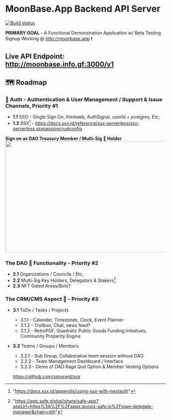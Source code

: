 # MoonBase.App Backend API Server

[![Build status](https://ci.appveyor.com/api/projects/status/h2uvmx9yft68k6b2?svg=true)](https://ci.appveyor.com/project/chidimo/express-api-template)

**PRIMARY GOAL** - A Functional Demonstration Application w/ Beta Testing Signup Working @ http://moonbase.app :exclamation:

## Live API Endpoint: <http://moonbase.info.gf:3000/v1>

## 🗺️ Roadmap 

### 👥 Auth - Authentication & User Management / Support & Issue Channels, **Priority #1**
  - **1.1** SSO - Single Sign On, thirdweb, AuthSignal, userId + postgres, Etc;
  - **1.2** SSX[^1] - https://docs.ssx.id/reference/ssx-serverless/ssx-serverless.ssxsessioncrudconfig
  
 **Sign on as DAO Treasury Member / Multi-Sig 🔑 Holder**
<img src="https://user-images.githubusercontent.com/118377684/220560015-195d0ca8-4861-42a1-8d86-f4fc77c1a8f2.png" width="650" height="350" />

### The DAO 🤙 Functionality - **Priority #2**
  - **2.1** Organizations / Councils / Etc;
  - **2.2** Multi-Sig Key Holders, Delegators & Stakers[^2]
  - **2.3** NFT Gated Areas/Bots?

### The CRM/CMS Aspect 📑 - **Priority #3**
  
  - **3.1** ToDo / Tasks / Projects
    - 3.1.1 - Calender, Timezones, Clock, Event Planner
    - 3.1.2 - Trollbox, Chat, news feed?
    - 3.1.3 - RetroPGF, Quadratic Public Goods Funding Initiatives, Community Properity Engine
    
  - **3.2** Teams / Groups / Members 
    - 3.2.1 - Sub Group, Collaborative team session without DAO
    - 3.2.2 - Team Management Dashboard / Interface
    - 3.2.3 - Demo of DAO Rage Quit Option & Member Vesting Options
    
    
    https://github.com/spruceid/ssx
[^1]: "https://docs.ssx.id/appendix/using-ssx-with-nextauth"
[^2]: "https://app.safe.global/share/safe-app?appUrl=https%3A%2F%2Fapps.gnosis-safe.io%2Fsiwe-delegate-manager&chain=eth"
